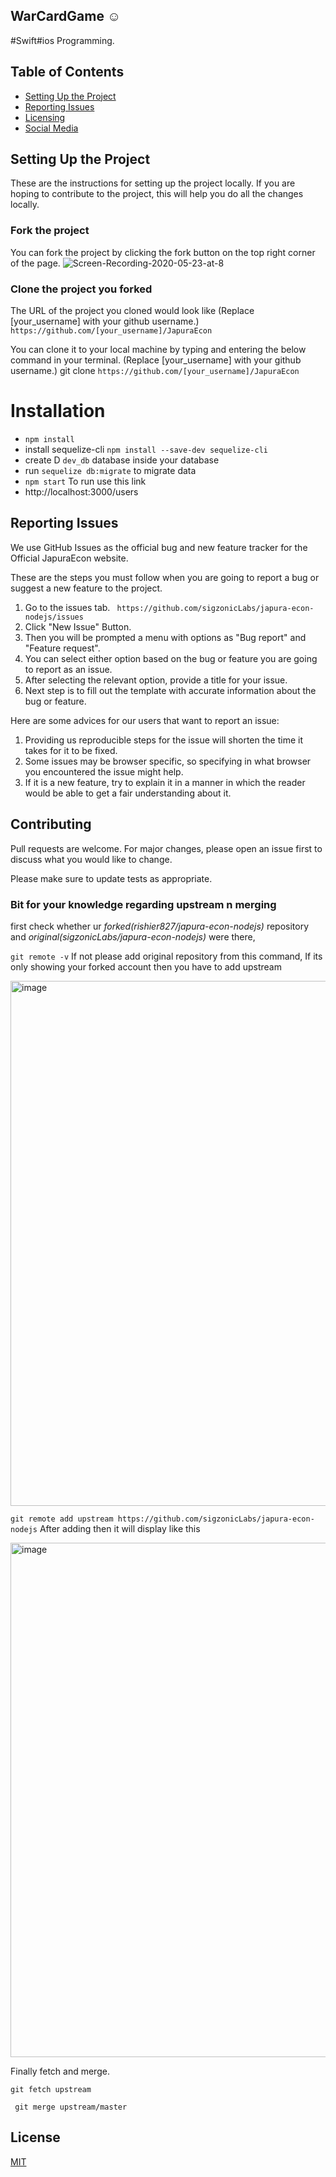 ## WarCardGame ☺️
#Swift#ios Programming.
## Table of Contents
* [Setting Up the Project](#setting-up-the-project)
* [Reporting Issues](#reporting-issues)
* [Licensing](#licensing)
* [Social Media](#social-media)
## Setting Up the Project
These are the instructions for setting up the project locally. If you are hoping to contribute to the project, this will help you do all the changes locally.

### Fork the project
You can fork the project by clicking the fork button on the top right corner of the page.
![Screen-Recording-2020-05-23-at-8](https://user-images.githubusercontent.com/35812345/82733467-a119c380-9d31-11ea-9a22-882c5c220c8c.gif)

### Clone the project you forked
The URL of the project you cloned would look like 
(Replace [your_username] with your github username.) 
```https://github.com/[your_username]/JapuraEcon```

You can clone it to your local machine by typing and entering the below command in your terminal. (Replace [your_username] with your github username.) git clone ```https://github.com/[your_username]/JapuraEcon```

# Installation
* `npm install`
* install sequelize-cli 
`npm install --save-dev sequelize-cli`
* create D `dev_db` database inside your database
* run `sequelize db:migrate` to migrate data
* `npm start`
To run use this link
* http://localhost:3000/users


## Reporting Issues

We use GitHub Issues as the official bug and new feature tracker for the Official JapuraEcon website.

These are the steps you must follow when you are going to report a bug or suggest a new feature to the project.
1. Go to the issues tab.
``` https://github.com/sigzonicLabs/japura-econ-nodejs/issues```
2. Click "New Issue" Button.
3. Then you will be prompted a menu with options as "Bug report" and "Feature request".
4. You can select either option based on the bug or feature you are going to report as an issue.
5. After selecting the relevant option, provide a title for your issue.
6. Next step is to fill out the template with accurate information about the bug or feature.

Here are some advices for our users that want to report an issue:
1. Providing us reproducible steps for the issue will shorten the time it takes for it to be fixed.
2. Some issues may be browser specific, so specifying in what browser you encountered the issue might help.
3. If it is a new feature, try to explain it in a manner in which the reader would be able to get a fair understanding about it.
 
## Contributing
Pull requests are welcome. For major changes, please open an issue first to discuss what you would like to change.

Please make sure to update tests as appropriate.
### Bit for your knowledge regarding upstream n merging
first check whether ur *forked(rishier827/japura-econ-nodejs)* repository and *original(sigzonicLabs/japura-econ-nodejs)* were there,

``` git remote -v ```
If not please add original repository from this command, If its only showing your forked account then you have to add upstream

<img width="840" alt="image" src="https://user-images.githubusercontent.com/35812345/83352509-8961c100-a369-11ea-8847-cc3bf510c977.png">

```git remote add upstream https://github.com/sigzonicLabs/japura-econ-nodejs```
After adding then it will display like this

<img width="823" alt="image" src="https://user-images.githubusercontent.com/35812345/83352531-b1e9bb00-a369-11ea-83fc-01acf17296de.png">

Finally fetch and merge.

```git fetch upstream```

``` git merge upstream/master```

## License
[MIT](https://choosealicense.com/licenses/mit/)

